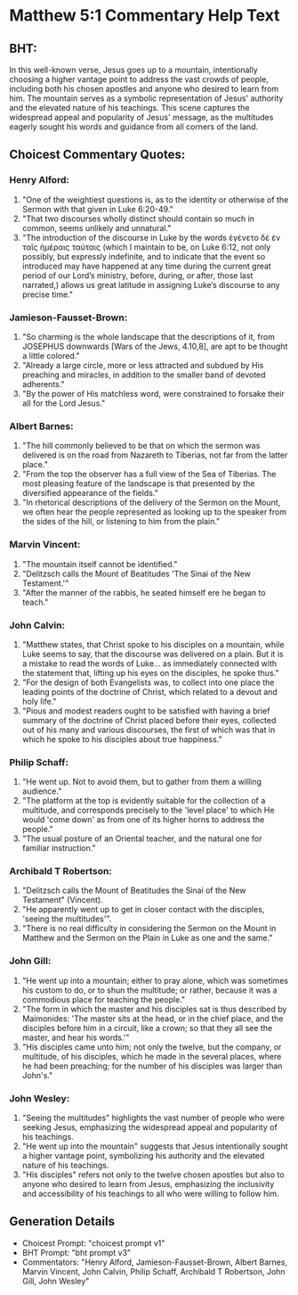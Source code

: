 # Matthew 5:1 Commentary Help Text

## BHT:
In this well-known verse, Jesus goes up to a mountain, intentionally choosing a higher vantage point to address the vast crowds of people, including both his chosen apostles and anyone who desired to learn from him. The mountain serves as a symbolic representation of Jesus' authority and the elevated nature of his teachings. This scene captures the widespread appeal and popularity of Jesus' message, as the multitudes eagerly sought his words and guidance from all corners of the land.

## Choicest Commentary Quotes:
### Henry Alford:
1. "One of the weightiest questions is, as to the identity or otherwise of the Sermon with that given in Luke 6:20-49."
2. "That two discourses wholly distinct should contain so much in common, seems unlikely and unnatural."
3. "The introduction of the discourse in Luke by the words ἐγένετο δὲ ἐν ταῖς ἡμέραις ταύταις (which I maintain to be, on Luke 6:12, not only possibly, but expressly indefinite, and to indicate that the event so introduced may have happened at any time during the current great period of our Lord’s ministry, before, during, or after, those last narrated,) allows us great latitude in assigning Luke’s discourse to any precise time."

### Jamieson-Fausset-Brown:
1. "So charming is the whole landscape that the descriptions of it, from JOSEPHUS downwards [Wars of the Jews, 4.10,8], are apt to be thought a little colored."
2. "Already a large circle, more or less attracted and subdued by His preaching and miracles, in addition to the smaller band of devoted adherents."
3. "By the power of His matchless word, were constrained to forsake their all for the Lord Jesus."

### Albert Barnes:
1. "The hill commonly believed to be that on which the sermon was delivered is on the road from Nazareth to Tiberias, not far from the latter place."
2. "From the top the observer has a full view of the Sea of Tiberias. The most pleasing feature of the landscape is that presented by the diversified appearance of the fields."
3. "In rhetorical descriptions of the delivery of the Sermon on the Mount, we often hear the people represented as looking up to the speaker from the sides of the hill, or listening to him from the plain."

### Marvin Vincent:
1. "The mountain itself cannot be identified." 
2. "Delitzsch calls the Mount of Beatitudes 'The Sinai of the New Testament.'"
3. "After the manner of the rabbis, he seated himself ere he began to teach."

### John Calvin:
1. "Matthew states, that Christ spoke to his disciples on a mountain, while Luke seems to say, that the discourse was delivered on a plain. But it is a mistake to read the words of Luke... as immediately connected with the statement that, lifting up his eyes on the disciples, he spoke thus." 
2. "For the design of both Evangelists was, to collect into one place the leading points of the doctrine of Christ, which related to a devout and holy life."
3. "Pious and modest readers ought to be satisfied with having a brief summary of the doctrine of Christ placed before their eyes, collected out of his many and various discourses, the first of which was that in which he spoke to his disciples about true happiness."

### Philip Schaff:
1. "He went up. Not to avoid them, but to gather from them a willing audience."
2. "The platform at the top is evidently suitable for the collection of a multitude, and corresponds precisely to the 'level place' to which He would 'come down' as from one of its higher horns to address the people."
3. "The usual posture of an Oriental teacher, and the natural one for familiar instruction."

### Archibald T Robertson:
1. "Delitzsch calls the Mount of Beatitudes the Sinai of the New Testament" (Vincent).
2. "He apparently went up to get in closer contact with the disciples, 'seeing the multitudes'".
3. "There is no real difficulty in considering the Sermon on the Mount in Matthew and the Sermon on the Plain in Luke as one and the same."

### John Gill:
1. "He went up into a mountain; either to pray alone, which was sometimes his custom to do, or to shun the multitude; or rather, because it was a commodious place for teaching the people."
2. "The form in which the master and his disciples sat is thus described by Maimonides: 'The master sits at the head, or in the chief place, and the disciples before him in a circuit, like a crown; so that they all see the master, and hear his words.'"
3. "His disciples came unto him; not only the twelve, but the company, or multitude, of his disciples, which he made in the several places, where he had been preaching; for the number of his disciples was larger than John's."

### John Wesley:
1. "Seeing the multitudes" highlights the vast number of people who were seeking Jesus, emphasizing the widespread appeal and popularity of his teachings.
2. "He went up into the mountain" suggests that Jesus intentionally sought a higher vantage point, symbolizing his authority and the elevated nature of his teachings.
3. "His disciples" refers not only to the twelve chosen apostles but also to anyone who desired to learn from Jesus, emphasizing the inclusivity and accessibility of his teachings to all who were willing to follow him.


## Generation Details
- Choicest Prompt: "choicest prompt v1"
- BHT Prompt: "bht prompt v3"
- Commentators: "Henry Alford, Jamieson-Fausset-Brown, Albert Barnes, Marvin Vincent, John Calvin, Philip Schaff, Archibald T Robertson, John Gill, John Wesley"
